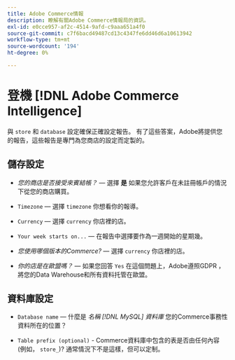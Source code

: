 ```yaml
---
title: Adobe Commerce情報
description: 瞭解有關Adobe Commerce情報局的資訊。
exl-id: e0cce957-af2c-4514-9afd-c9aaa651a4f0
source-git-commit: c7f6bacd49487cd13c4347fe6dd46d6a10613942
workflow-type: tm+mt
source-wordcount: '194'
ht-degree: 0%

---
```


# 登機 [!DNL Adobe Commerce Intelligence]

與 `store` 和 `database` 設定確保正確設定報告。 有了這些答案，Adobe將提供您的報告，這些報告是專門為您商店的設定而定製的。

## 儲存設定

- *您的商店是否接受來賓結帳？*  — 選擇 **是** 如果您允許客戶在未註冊帳戶的情況下從您的商店購買。

- `Timezone`  — 選擇 `timezone` 你想看你的報導。

- `Currency`  — 選擇 `currency` 你店裡的店。

- `Your week starts on...`  — 在報告中選擇要作為一週開始的星期幾。

- *您使用哪個版本的Commerce?*  — 選擇 `currency` 你店裡的店。

- *你的店是在歐盟嗎？*  — 如果您回答 `Yes` 在這個問題上，Adobe遵照GDPR ，將您的Data Warehouse和所有資料托管在歐盟。

## 資料庫設定

- `Database name`  — 什麼是 *名稱 [!DNL MySQL] 資料庫* 您的Commerce事務性資料所在的位置？

- `Table prefix (optional)` - Commerce資料庫中包含的表是否由任何內容(例如， `store_`)? 通常情況下不是這樣，但可以定制。
